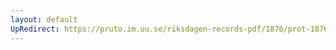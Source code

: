 ```yaml
---
layout: default
UpRedirect: https://pruto.im.uu.se/riksdagen-records-pdf/1876/prot-1876--fk--024/prot-1876--fk--024_013.pdf
---
```

